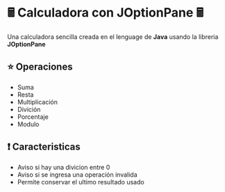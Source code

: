 # 🖩 Calculadora con JOptionPane 🖩
Una calculadora sencilla creada en el lenguage de **Java** usando la libreria **JOptionPane**
## ⭐ Operaciones
- Suma
- Resta
- Multiplicación
- Divición 
- Porcentaje
- Modulo
## ❗ Caracteristicas 
- Aviso si hay una divicion entre 0
- Aviso si se ingresa una operación invalida
- Permite conservar el ultimo resultado usado

